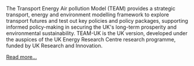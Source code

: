 The Transport Energy Air pollution Model (TEAM) provides a strategic transport, energy and environment modelling framework to explore transport futures and test out key policies and policy packages, supporting informed policy-making in securing the UK's long-term prosperity and environmental sustainability. TEAM-UK is the UK version, developed under the auspices of the UK Energy Research Centre research programme, funded by UK Research and Innovation.

[Read more...](/about)
